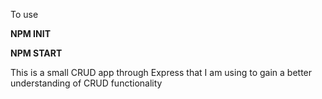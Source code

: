 

To use 

**NPM INIT**

**NPM START**

This is a small CRUD app through Express that I am using to gain a better understanding of CRUD functionality